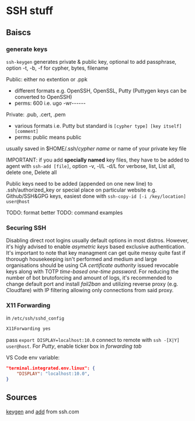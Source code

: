 # SSH stuff

## Baiscs

### generate keys

`ssh-keygen` generates private & public key, optional to add passphrase, option -t, -b, -f for cypher, bytes, filename

Public: either no extention or .ppk

- different formats e.g. OpenSSH, OpenSSL, Putty (Puttygen keys can be converted to OpenSSH)
- perms: 600 i.e. ugo -wr------

Private: .pub, .cert, .pem

- various formats i.e. Putty but standard is `[cypher type] [key itself] [comment]`
- perms: public means public

usually saved in $HOME/.ssh/*cypher name* or name of your private key file

IMPORTANT: if you add **specially named** key files, they have to be added to agent with `ssh-add [file]`, option -v, -l/L -d/L for verbose, list, List all, delete one, Delete all

Public keys need to be added (appended on one new line) to .ssh/authorized_key or special place on particular website e.g. Github/SSH&GPG keys, easiest done with `ssh-copy-id [-i /key/location] user@host`

TODO: format better
TODO: command examples

### Securing SSH

Disabling direct root logins usually default options in most distros. However, it's higly advised to enable *asymetric keys* based exclusive authentication. It's important to note that key managment can get quite messy quite fast if thorough housekeeping isn't performed and medium and large organisations should be using CA *certificate authority* issued revocable keys along with TOTP *time-based one-time password*.
For reducing the number of bot brutoforcing and amount of logs, it's recommended to change default port and install *fail2ban* and utilizing reverse proxy (e.g. Cloudfare) with IP filtering allowing only connections from said proxy.

### X11 Forwarding

in `/etc/ssh/sshd_config`

```bash
X11Forwarding yes
```

pass `export DISPLAY=localhost:10.0` connect to remote with `ssh -[X|Y] user@host`. For *Putty*, enable ticker box in *forwarding tab*

VS Code env variable:

```json
"terminal.integrated.env.linux": {
    "DISPLAY": "localhost:10.0",
}
```

## Sources

[keygen](https://www.ssh.com/academy/ssh/keygen) and [add](https://www.ssh.com/academy/ssh/add) from ssh.com
